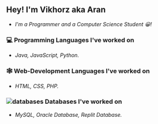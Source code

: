 ## Hey! I'm Vikhorz aka Aran 
- *I'm a Programmer and a Computer Science Student 😀!*

### 💻 Programming Languages I've worked on

- *Java, JavaScript, Python.*

### 🕸 Web-Development Languages I've worked on

- *HTML, CSS, PHP.*

### ![databases](https://user-images.githubusercontent.com/76783878/137024581-6cb0932e-188b-44e3-85af-c32ce1db13dc.png) Databases I've worked on 

- *MySQL, Oracle Database, Replit Database.*
<!---
Vikhorz/Vikhorz is a ✨ special ✨ repository because its `README.md` (this file) appears on your GitHub profile.
You can click the Preview link to take a look at your changes.
--->
